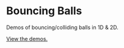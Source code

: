 # Bouncing Balls

Demos of bouncing/colliding balls in 1D & 2D.

[View the demos.](http://akinuri.github.io/bouncing-balls)
